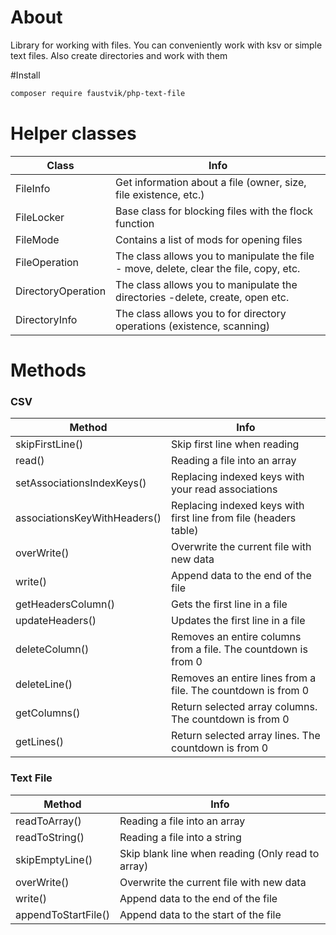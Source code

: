 # About

Library for working with files. You can conveniently work with ksv or simple text files.
Also create directories and work with them

#Install

```bash
composer require faustvik/php-text-file
```

# Helper classes

| Class              | Info                                                                                   |
|--------------------|----------------------------------------------------------------------------------------|
| FileInfo           | Get information about a file (owner, size, file existence, etc.)                       |
| FileLocker         | Base class for blocking files with the flock function                                  |
| FileMode           | Contains a list of mods for opening files                                              |
| FileOperation      | The class allows you to manipulate the file - move, delete, clear the file, copy, etc. |
| DirectoryOperation | The class allows you to manipulate the directories -delete, create, open etc.          |
| DirectoryInfo      | The class allows you to for directory operations (existence, scanning)                 |

# Methods

### CSV

| Method                       | Info                                                             |
|------------------------------|------------------------------------------------------------------|
| skipFirstLine()              | Skip first line when reading                                     |
| read()                       | Reading a file into an array                                     |
| setAssociationsIndexKeys()   | Replacing indexed keys with your read associations               |
| associationsKeyWithHeaders() | Replacing indexed keys with first line from file (headers table) |
| overWrite()                  | Overwrite the current file with new data                         |
| write()                      | Append data to the end of the file                               |
| getHeadersColumn()           | Gets the first line in a file                                    |
| updateHeaders()              | Updates the first line in a file                                 |
| deleteColumn()               | Removes an entire columns from a file. The countdown is from 0   |
| deleteLine()                 | Removes an entire lines from a file. The countdown is from 0     |
| getColumns()                 | Return selected array columns. The countdown is from 0           |
| getLines()                   | Return selected array lines. The countdown is from 0             |

### Text File

| Method              | Info                                              |
|---------------------|---------------------------------------------------|
| readToArray()       | Reading a file into an array                      |
| readToString()      | Reading a file into a string                      |
| skipEmptyLine()     | Skip blank line when reading (Only read to array) |  |
| overWrite()         | Overwrite the current file with new data          |
| write()             | Append data to the end of the file                |
| appendToStartFile() | Append data to the start of the file              ||
